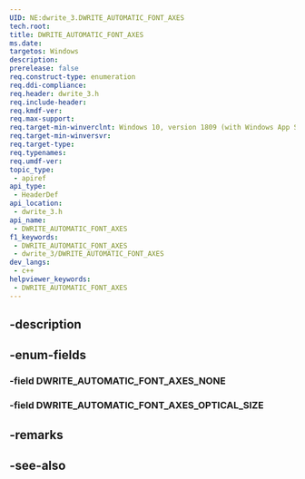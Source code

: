 ```yaml
---
UID: NE:dwrite_3.DWRITE_AUTOMATIC_FONT_AXES
tech.root: 
title: DWRITE_AUTOMATIC_FONT_AXES
ms.date: 
targetos: Windows
description: 
prerelease: false
req.construct-type: enumeration
req.ddi-compliance: 
req.header: dwrite_3.h
req.include-header: 
req.kmdf-ver: 
req.max-support: 
req.target-min-winverclnt: Windows 10, version 1809 (with Windows App SDK 0.5 or later)
req.target-min-winversvr: 
req.target-type: 
req.typenames: 
req.umdf-ver: 
topic_type:
 - apiref
api_type:
 - HeaderDef
api_location:
 - dwrite_3.h
api_name:
 - DWRITE_AUTOMATIC_FONT_AXES
f1_keywords:
 - DWRITE_AUTOMATIC_FONT_AXES
 - dwrite_3/DWRITE_AUTOMATIC_FONT_AXES
dev_langs:
 - c++
helpviewer_keywords:
 - DWRITE_AUTOMATIC_FONT_AXES
---
```


## -description

## -enum-fields

### -field DWRITE_AUTOMATIC_FONT_AXES_NONE

### -field DWRITE_AUTOMATIC_FONT_AXES_OPTICAL_SIZE

## -remarks

## -see-also

